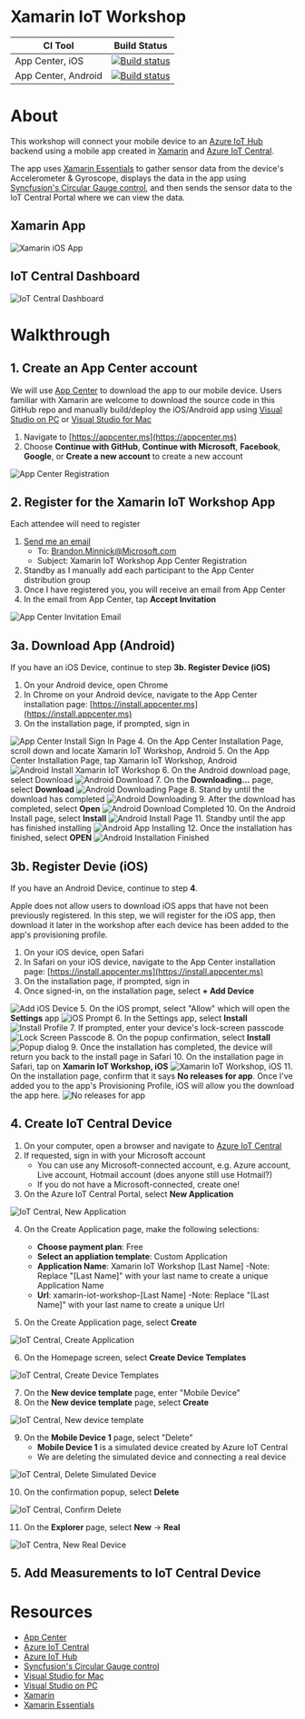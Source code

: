 # Xamarin IoT Workshop

|CI Tool                    |Build Status|
|---------------------------|---|
| App Center, iOS | [![Build status](https://build.appcenter.ms/v0.1/apps/186c8afc-b757-4b79-aca3-3fe0711b7f64/branches/master/badge)](https://appcenter.ms) |
| App Center, Android | [![Build status](https://build.appcenter.ms/v0.1/apps/e149e8f1-80de-4084-953b-83a482e5abd8/branches/master/badge)](https://appcenter.ms) |

# About

This workshop will connect your mobile device to an [Azure IoT Hub](https://azure.microsoft.com/services/iot-hub/?WT.mc_id=XamarinIoTWorkshop-github-bramin) backend using a mobile app created in [Xamarin](https://visualstudio.microsoft.com/xamarin/?WT.mc_id=XamarinIoTWorkshop-github-bramin) and [Azure IoT Central](https://azure.microsoft.com/services/iot-central/?WT.mc_id=XamarinIoTWorkshop-github-bramin).

The app uses [Xamarin Essentials](https://docs.microsoft.com/xamarin/essentials/) to gather sensor data from the device's Accelerometer & Gyroscope, displays the data in the app using [Syncfusion's Circular Gauge control](https://www.syncfusion.com/products/xamarin/circular-gauge), and then sends the sensor data to the IoT Central Portal where we can view the data.

## Xamarin App

![Xamarin iOS App](https://user-images.githubusercontent.com/13558917/42401809-41173f26-812c-11e8-98f4-4703ccc062c3.gif)

## IoT Central Dashboard

![IoT Central Dashboard](https://user-images.githubusercontent.com/13558917/42401851-6ceeae54-812c-11e8-9296-b3ddbf5e8249.png)

# Walkthrough

## 1. Create an App Center account

We will use [App Center](https://appcenter.ms/?WT.mc_id=XamarinIoTWorkshop-github-bramin) to download the app to our mobile device. Users familiar with Xamarin are welcome to download the source code in this GitHub repo and manually build/deploy the iOS/Android app using [Visual Studio on PC](https://visualstudio.microsoft.com/vs/?WT.mc_id=XamarinIoTWorkshop-github-bramin) or [Visual Studio for Mac](https://visualstudio.microsoft.com/vs/mac/?WT.mc_id=XamarinIoTWorkshop-github-bramin)

1. Navigate to [https://appcenter.ms](https://appcenter.ms)
2. Choose **Continue with GitHub**, **Continue with Microsoft**, **Facebook**, **Google**, or **Create a new account** to create a new account

![App Center Registration](https://user-images.githubusercontent.com/13558917/42402275-94801690-812e-11e8-8000-655b7f2f7ae7.png)

## 2. Register for the Xamarin IoT Workshop App

Each attendee will need to register

1. [Send me an email](mailto:brandon.minnick@microsoft.com?subject=Xamarin%20IoT%20Workshop%20App%20Center%20Registration)
    - To: Brandon.Minnick@Microsoft.com
    - Subject: Xamarin IoT Workshop App Center Registration
2. Standby as I manually add each participant to the App Center distribution group
3. Once I have registered you, you will receive an email from App Center
4. In the email from App Center, tap **Accept Invitation**

![App Center Invitation Email](https://user-images.githubusercontent.com/13558917/42404139-957c6f64-813b-11e8-8460-bf8ba956b7bc.png)

## 3a. Download App (Android)

If you have an iOS Device, continue to step **3b. Register Device (iOS)**

1. On your Android device, open Chrome
2. In Chrome on your Android device, navigate to the App Center installation page: [https://install.appcenter.ms](https://install.appcenter.ms)
3. On the installation page, if prompted, sign in

![App Center Install Sign In Page](https://user-images.githubusercontent.com/13558917/42402802-ec844b24-8131-11e8-8f5a-affb75895f0b.png)
4. On the App Center Installation Page, scroll down and locate Xamarin IoT Workshop, Android
5. On the App Center Installation Page, tap Xamarin IoT Workshop, Android
![Android Install Xamarin IoT Workshop](https://user-images.githubusercontent.com/13558917/42402804-ecb23b88-8131-11e8-8e06-ced1bb30c6d6.png)
6. On the Android download page, select Download
![Android Download](https://user-images.githubusercontent.com/13558917/42402790-dcba12c8-8131-11e8-9b94-2c83dcf5751c.png)
7. On the **Downloading...** page, select **Download**
![Android Downloading Page](https://user-images.githubusercontent.com/13558917/42402791-dcd78cd6-8131-11e8-99b3-c45a15da4846.png)
8. Stand by until the download has completed
![Android Downloading](https://user-images.githubusercontent.com/13558917/42402792-dcf56ec2-8131-11e8-9906-31d689f6a5c2.png)
9. After the download has completed, select **Open**
![Android Download Completed](https://user-images.githubusercontent.com/13558917/42402808-ed20e876-8131-11e8-9527-e8539cfe4e75.png)
10. On the Android Install page, select **Install**
![Android Install Page](https://user-images.githubusercontent.com/13558917/42402809-ed3a9ab4-8131-11e8-82f5-e3c41db7b03c.png)
11. Standby until the app has finished installing
![Android App Installing](https://user-images.githubusercontent.com/13558917/42402810-ed5b219e-8131-11e8-845f-e172c40d28de.png)
12. Once the installation has finished, select **OPEN** 
![Android Installation Finished](https://user-images.githubusercontent.com/13558917/42402811-ed7e4f84-8131-11e8-95f4-e77d67888754.png)

## 3b. Register Devie (iOS)

If you have an Android Device, continue to step **4**.

Apple does not allow users to download iOS apps that have not been previously registered. In this step, we will register for the iOS app, then download it later in the workshop after each device has been added to the app's provisioning profile.

1. On your iOS device, open Safari
2. In Safari on your iOS device, navigate to the App Center installation page: [https://install.appcenter.ms](https://install.appcenter.ms)
3. On the installation page, if prompted, sign in
4. Once signed-in, on the installation page, select **+ Add Device**

![Add iOS Device](https://user-images.githubusercontent.com/13558917/42399795-0cbd3152-8124-11e8-857a-d7db238acc17.PNG)
5. On the iOS prompt, select "Allow" which will open the **Settings** app
![iOS Prompt](https://user-images.githubusercontent.com/13558917/42399794-0c95e9ee-8124-11e8-88bf-aaa2634ffe77.PNG)
6. In the Settings app, select **Install**
![Install Profile](https://user-images.githubusercontent.com/13558917/42399793-0c7ae32e-8124-11e8-87f1-3c12d29cfd5f.PNG)
7. If prompted, enter your device's lock-screen passcode
![Lock Screen Passcode](https://user-images.githubusercontent.com/13558917/42399791-0c63d6c0-8124-11e8-87d7-ecf964c5b955.PNG)
8. On the popup confirmation, select **Install**
![Popup dialog](https://user-images.githubusercontent.com/13558917/42399790-0c33a5fe-8124-11e8-8da9-912b31aa7007.PNG)
9. Once the installation has completed, the device will return you back to the install page in Safari
10. On the installation page in Safari, tap on **Xamarin IoT Workshop, iOS**
![Xamarin IoT Workshop, iOS](https://user-images.githubusercontent.com/13558917/42399787-0bf6669e-8124-11e8-9e1c-fe9dcc7c01d5.PNG)
11. On the installation page, confirm that it says **No releases for app**. Once I've added you to the app's Provisioning Profile, iOS will allow you the download the app here.
![No releases for app](https://user-images.githubusercontent.com/13558917/42399786-0bd82986-8124-11e8-8320-66384fbfb5a5.PNG)

## 4. Create IoT Central Device

1. On your computer, open a browser and navigate to [Azure IoT Central](https://apps.azureiotcentral.com/)
2. If requested, sign in with your Microsoft account
    - You can use any Microsoft-connected account, e.g. Azure account, Live account, Hotmail account (does anyone still use Hotmail?)
    - If you do not have a Microsoft-connected, create one!
3. On the Azure IoT Central Portal, select **New Application**

![IoT Central, New Application](https://user-images.githubusercontent.com/13558917/42413959-63a4ed0e-81e0-11e8-9343-6b3cbc987a8a.png)

4. On the Create Application page, make the following selections:
    - **Choose payment plan**: Free
    - **Select an appliation template**: Custom Application
    - **Application Name**: Xamarin IoT Workshop [Last Name]
        -Note: Replace "[Last Name]" with your last name to create a unique Application Name
    - **Url**: xamarin-iot-workshop-[Last Name]
         -Note: Replace "[Last Name]" with your last name to create a unique Url

5. On the Create Application page, select **Create**

![IoT Central, Create Application](https://user-images.githubusercontent.com/13558917/42413957-6377635c-81e0-11e8-9eac-1dcf04527600.png)

6. On the Homepage screen, select **Create Device Templates**

![IoT Central, Create Device Templates](https://user-images.githubusercontent.com/13558917/42413958-638d2e76-81e0-11e8-808a-ac0707dcfea8.png)

7. On the **New device template** page, enter "Mobile Device"
8. On the **New device template** page, select **Create**

![IoT Central, New device template](https://user-images.githubusercontent.com/13558917/42414015-7ceccfb0-81e1-11e8-8866-bbde4ad17e06.png)

9. On the **Mobile Device 1** page, select "Delete"
    - **Mobile Device 1** is a simulated device created by Azure IoT Central
    - We are deleting the simulated device and connecting a real device

![IoT Central, Delete Simulated Device](https://user-images.githubusercontent.com/13558917/42413956-6362175e-81e0-11e8-8965-d7a2943678d5.png)

10. On the confirmation popup, select **Delete**

![IoT Central, Confirm Delete](https://user-images.githubusercontent.com/13558917/42414016-7d032f9e-81e1-11e8-83e5-535935fcc2c4.png)

11. On the **Explorer** page, select **New** -> **Real**

![IoT Centra, New Real Device](https://user-images.githubusercontent.com/13558917/42413954-6333f036-81e0-11e8-9014-c07a466c2db7.png)

## 5. Add Measurements to IoT Central Device

# Resources

- [App Center](https://appcenter.ms)
- [Azure IoT Central](https://azure.microsoft.com/services/iot-central/?WT.mc_id=XamarinIoTWorkshop-github-bramin)
- [Azure IoT Hub](https://azure.microsoft.com/services/iot-hub/?WT.mc_id=XamarinIoTWorkshop-github-bramin)
- [Syncfusion's Circular Gauge control](https://www.syncfusion.com/products/xamarin/circular-gauge)
- [Visual Studio for Mac](https://visualstudio.microsoft.com/vs/mac/?WT.mc_id=XamarinIoTWorkshop-github-bramin)
- [Visual Studio on PC](https://visualstudio.microsoft.com/vs/?WT.mc_id=XamarinIoTWorkshop-github-bramin)
- [Xamarin](https://visualstudio.microsoft.com/xamarin/?WT.mc_id=XamarinIoTWorkshop-github-bramin)
- [Xamarin Essentials](https://docs.microsoft.com/xamarin/essentials/)
